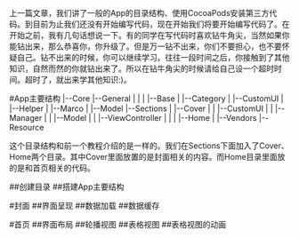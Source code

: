 上一篇文章，我们讲了一般的App的目录结构、使用CocoaPods安装第三方代码。到目前为止我们还没有开始编写代码，现在开始我们将要开始编写代码了。在开始之前，我有几句话想说一下。有的同学在写代码时喜欢钻牛角尖，当然如果你能钻出来，那么恭喜你，你升级了。但是万一钻不出来，你们不要担心，也不要怀疑自己。钻不出来的时候，你可以继续学习。往往一段时间之后，你接触到了其他知识，自然而然的你就钻出来了。所以在钻牛角尖的时候请给自己设一个超时时间。超时了，就出来学其他知识:)。

#App主要结构
    |--Core
    |--General
    |    |
    |    |--Base
    |    |--Category
    |    |--CustomUI
    |    |--Helper
    |    |--Marco
    |
    |--Model
    |--Sections
    |    |--Cover
    |    |    |--CustomUI
    |    |    |--Manager
    |    |    |--Model
    |    |    |--ViewController
    |    |
    |    |--Home
    |
    |--Vendors
    |--Resource

这个目录结构和前一个教程介绍的是一样的。我们在Sections下面加入了Cover、Home两个目录。其中Cover里面放置的是封面相关的内容。而Home目录里面放的是和首页相关的代码。

##创建目录
##搭建App主要结构

#封面
##界面呈现
##数据加载
##数据缓存

#首页
##界面布局
##轮播视图
##表格视图
##表格视图的动画
